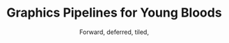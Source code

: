 ---
layout: post
title: 'Graphics Pipelines for Young Bloods'
subtitle: Forward, deferred, tiled, 
published: false
categories:
  - cpp
---